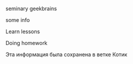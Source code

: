 seminary geekbrains

some info 

Learn lessons

Doing homework


Эта информация была сохранена в ветке Котик